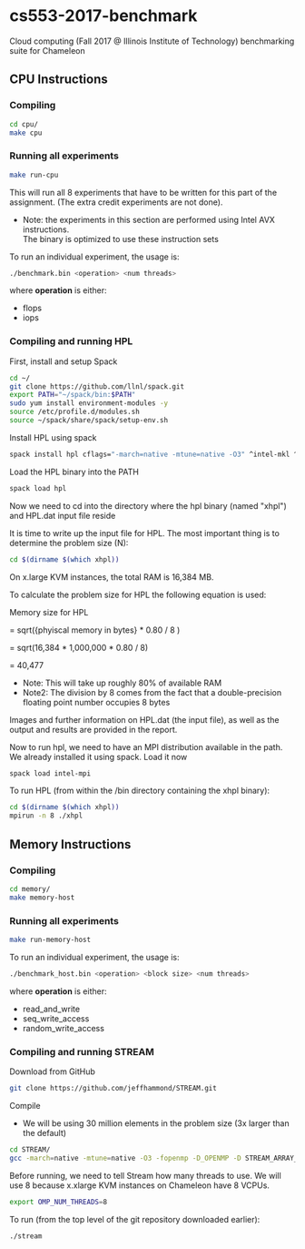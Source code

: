 # cs553-2017-benchmark
Cloud computing (Fall 2017 @ Illinois Institute of Technology) benchmarking suite for Chameleon

## CPU Instructions

### Compiling

```bash
cd cpu/
make cpu
```


### Running all experiments

```bash
make run-cpu
```

This will run all 8 experiments that have to be written for this part of the assignment. 
(The extra credit experiments are not done).
* Note: the experiments in this section are performed using Intel AVX instructions.  
The binary is optimized to use these instruction sets

To run an individual experiment, the usage is:
```bash
./benchmark.bin <operation> <num threads>
```
where __operation__ is either:
* flops
* iops

### Compiling and running HPL

First, install and setup Spack

```bash
cd ~/
git clone https://github.com/llnl/spack.git
export PATH="~/spack/bin:$PATH"
sudo yum install environment-modules -y
source /etc/profile.d/modules.sh
source ~/spack/share/spack/setup-env.sh
```
	

Install HPL using spack

```bash
spack install hpl cflags="-march=native -mtune=native -O3" ^intel-mkl ^intel-mpi
```
	
Load the HPL binary into the PATH

```bash
spack load hpl
```

Now we need to cd into the directory where the hpl binary (named "xhpl") and HPL.dat input file reside

It is time to write up the input file for HPL. The most important thing is to determine the problem size (N):
```bash
cd $(dirname $(which xhpl))
```


On x.large KVM instances, the total RAM is 16,384 MB. 

To calculate the problem size for HPL the following equation is used:

Memory size for HPL 

=  sqrt({phyiscal memory in bytes} * 0.80 / 8 )

= sqrt(16,384 * 1,000,000 * 0.80 / 8)
                                
= 40,477
* Note: This will take up roughly 80% of available RAM
* Note2: The division by 8 comes from the fact that a double-precision floating point number occupies 8 bytes

Images and further information on HPL.dat (the input file), as well as the output and results are
provided in the report.

Now to run hpl, we need to have an MPI distribution available in the path.
We already installed it using spack. Load it now

```bash
spack load intel-mpi
```

To run HPL (from within the /bin directory containing the xhpl binary):

```bash
cd $(dirname $(which xhpl))
mpirun -n 8 ./xhpl
```


## Memory Instructions

### Compiling

```bash
cd memory/
make memory-host
```

### Running all experiments

```bash
make run-memory-host
```

To run an individual experiment, the usage is:
```bash
./benchmark_host.bin <operation> <block size> <num threads>
```
where __operation__ is either:
* read_and_write
* seq_write_access
* random_write_access

### Compiling and running STREAM

Download from GitHub
```bash
git clone https://github.com/jeffhammond/STREAM.git


```

Compile
* We will be using 30 million elements in the problem size (3x larger than the default)

```bash
cd STREAM/
gcc -march=native -mtune=native -O3 -fopenmp -D_OPENMP -D STREAM_ARRAY_SIZE=30000000 stream.c -o stream

```

Before running, we need to tell Stream how many threads to use. We will use 8 because x.xlarge KVM instances on Chameleon have 8 VCPUs. 

```bash
export OMP_NUM_THREADS=8
```

To run (from the top level of the git repository downloaded earlier):

```bash
./stream
```
